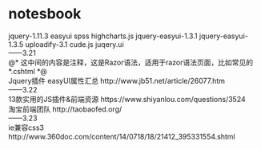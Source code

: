 # notesbook
<!--hello world-->
<head>
<meta charset="utf-8">
<title>My first GitHub Repository</title>
</head>
<body>
  jquery-1.11.3
  easyui
  spss
  highcharts.js
  jquery-easyui-1.3.1
  jquery-easyui-1.3.5
  uploadify-3.1
  cude.js
  juqery.ui
  <br>
  ——3.21
  <br>
  @*  这中间的内容是注释，这是Razor语法，适用于razor语法页面，比如常见的*.cshtml  *@
  <br>
  Jquery插件 easyUI属性汇总 http://www.jb51.net/article/26077.htm
  <br>
  ——3.22
  <br>
  13款实用的JS插件&前端资源 https://www.shiyanlou.com/questions/3524
  <br>
  淘宝前端团队 http://taobaofed.org/
  <br>
  ——3.23
  <br>
  ie兼容css3 http://www.360doc.com/content/14/0718/18/21412_395331554.shtml
</body>
</html>

